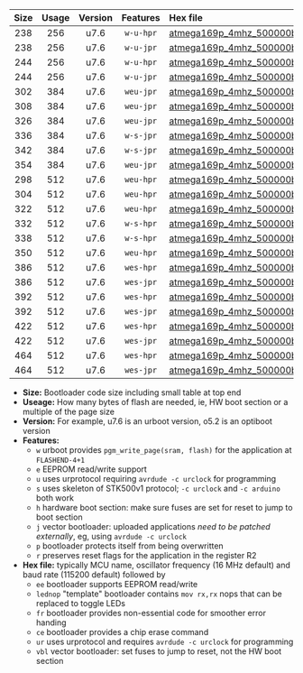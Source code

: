 |Size|Usage|Version|Features|Hex file|
|:-:|:-:|:-:|:-:|:--|
|238|256|u7.6|`w-u-hpr`|[atmega169p_4mhz_500000bps_ur.hex](https://raw.githubusercontent.com/stefanrueger/urboot/main/atmega169p_4mhz_500000bps_ur.hex)|
|238|256|u7.6|`w-u-jpr`|[atmega169p_4mhz_500000bps_ur_vbl.hex](https://raw.githubusercontent.com/stefanrueger/urboot/main/atmega169p_4mhz_500000bps_ur_vbl.hex)|
|244|256|u7.6|`w-u-hpr`|[atmega169p_4mhz_500000bps_lednop_ur.hex](https://raw.githubusercontent.com/stefanrueger/urboot/main/atmega169p_4mhz_500000bps_lednop_ur.hex)|
|244|256|u7.6|`w-u-jpr`|[atmega169p_4mhz_500000bps_lednop_ur_vbl.hex](https://raw.githubusercontent.com/stefanrueger/urboot/main/atmega169p_4mhz_500000bps_lednop_ur_vbl.hex)|
|302|384|u7.6|`weu-jpr`|[atmega169p_4mhz_500000bps_ee_ur_vbl.hex](https://raw.githubusercontent.com/stefanrueger/urboot/main/atmega169p_4mhz_500000bps_ee_ur_vbl.hex)|
|308|384|u7.6|`weu-jpr`|[atmega169p_4mhz_500000bps_ee_lednop_ur_vbl.hex](https://raw.githubusercontent.com/stefanrueger/urboot/main/atmega169p_4mhz_500000bps_ee_lednop_ur_vbl.hex)|
|326|384|u7.6|`weu-jpr`|[atmega169p_4mhz_500000bps_ee_lednop_fr_ur_vbl.hex](https://raw.githubusercontent.com/stefanrueger/urboot/main/atmega169p_4mhz_500000bps_ee_lednop_fr_ur_vbl.hex)|
|336|384|u7.6|`w-s-jpr`|[atmega169p_4mhz_500000bps_vbl.hex](https://raw.githubusercontent.com/stefanrueger/urboot/main/atmega169p_4mhz_500000bps_vbl.hex)|
|342|384|u7.6|`w-s-jpr`|[atmega169p_4mhz_500000bps_lednop_vbl.hex](https://raw.githubusercontent.com/stefanrueger/urboot/main/atmega169p_4mhz_500000bps_lednop_vbl.hex)|
|354|384|u7.6|`weu-jpr`|[atmega169p_4mhz_500000bps_ee_lednop_fr_ce_ur_vbl.hex](https://raw.githubusercontent.com/stefanrueger/urboot/main/atmega169p_4mhz_500000bps_ee_lednop_fr_ce_ur_vbl.hex)|
|298|512|u7.6|`weu-hpr`|[atmega169p_4mhz_500000bps_ee_ur.hex](https://raw.githubusercontent.com/stefanrueger/urboot/main/atmega169p_4mhz_500000bps_ee_ur.hex)|
|304|512|u7.6|`weu-hpr`|[atmega169p_4mhz_500000bps_ee_lednop_ur.hex](https://raw.githubusercontent.com/stefanrueger/urboot/main/atmega169p_4mhz_500000bps_ee_lednop_ur.hex)|
|322|512|u7.6|`weu-hpr`|[atmega169p_4mhz_500000bps_ee_lednop_fr_ur.hex](https://raw.githubusercontent.com/stefanrueger/urboot/main/atmega169p_4mhz_500000bps_ee_lednop_fr_ur.hex)|
|332|512|u7.6|`w-s-hpr`|[atmega169p_4mhz_500000bps.hex](https://raw.githubusercontent.com/stefanrueger/urboot/main/atmega169p_4mhz_500000bps.hex)|
|338|512|u7.6|`w-s-hpr`|[atmega169p_4mhz_500000bps_lednop.hex](https://raw.githubusercontent.com/stefanrueger/urboot/main/atmega169p_4mhz_500000bps_lednop.hex)|
|350|512|u7.6|`weu-hpr`|[atmega169p_4mhz_500000bps_ee_lednop_fr_ce_ur.hex](https://raw.githubusercontent.com/stefanrueger/urboot/main/atmega169p_4mhz_500000bps_ee_lednop_fr_ce_ur.hex)|
|386|512|u7.6|`wes-hpr`|[atmega169p_4mhz_500000bps_ee.hex](https://raw.githubusercontent.com/stefanrueger/urboot/main/atmega169p_4mhz_500000bps_ee.hex)|
|386|512|u7.6|`wes-jpr`|[atmega169p_4mhz_500000bps_ee_vbl.hex](https://raw.githubusercontent.com/stefanrueger/urboot/main/atmega169p_4mhz_500000bps_ee_vbl.hex)|
|392|512|u7.6|`wes-hpr`|[atmega169p_4mhz_500000bps_ee_lednop.hex](https://raw.githubusercontent.com/stefanrueger/urboot/main/atmega169p_4mhz_500000bps_ee_lednop.hex)|
|392|512|u7.6|`wes-jpr`|[atmega169p_4mhz_500000bps_ee_lednop_vbl.hex](https://raw.githubusercontent.com/stefanrueger/urboot/main/atmega169p_4mhz_500000bps_ee_lednop_vbl.hex)|
|422|512|u7.6|`wes-hpr`|[atmega169p_4mhz_500000bps_ee_lednop_fr.hex](https://raw.githubusercontent.com/stefanrueger/urboot/main/atmega169p_4mhz_500000bps_ee_lednop_fr.hex)|
|422|512|u7.6|`wes-jpr`|[atmega169p_4mhz_500000bps_ee_lednop_fr_vbl.hex](https://raw.githubusercontent.com/stefanrueger/urboot/main/atmega169p_4mhz_500000bps_ee_lednop_fr_vbl.hex)|
|464|512|u7.6|`wes-hpr`|[atmega169p_4mhz_500000bps_ee_lednop_fr_ce.hex](https://raw.githubusercontent.com/stefanrueger/urboot/main/atmega169p_4mhz_500000bps_ee_lednop_fr_ce.hex)|
|464|512|u7.6|`wes-jpr`|[atmega169p_4mhz_500000bps_ee_lednop_fr_ce_vbl.hex](https://raw.githubusercontent.com/stefanrueger/urboot/main/atmega169p_4mhz_500000bps_ee_lednop_fr_ce_vbl.hex)|

- **Size:** Bootloader code size including small table at top end
- **Useage:** How many bytes of flash are needed, ie, HW boot section or a multiple of the page size
- **Version:** For example, u7.6 is an urboot version, o5.2 is an optiboot version
- **Features:**
  + `w` urboot provides `pgm_write_page(sram, flash)` for the application at `FLASHEND-4+1`
  + `e` EEPROM read/write support
  + `u` uses urprotocol requiring `avrdude -c urclock` for programming
  + `s` uses skeleton of STK500v1 protocol; `-c urclock` and `-c arduino` both work
  + `h` hardware boot section: make sure fuses are set for reset to jump to boot section
  + `j` vector bootloader: uploaded applications *need to be patched externally*, eg, using `avrdude -c urclock`
  + `p` bootloader protects itself from being overwritten
  + `r` preserves reset flags for the application in the register R2
- **Hex file:** typically MCU name, oscillator frequency (16 MHz default) and baud rate (115200 default) followed by
  + `ee` bootloader supports EEPROM read/write
  + `lednop` "template" bootloader contains `mov rx,rx` nops that can be replaced to toggle LEDs
  + `fr` bootloader provides non-essential code for smoother error handing
  + `ce` bootloader provides a chip erase command
  + `ur` uses urprotocol and requires `avrdude -c urclock` for programming
  + `vbl` vector bootloader: set fuses to jump to reset, not the HW boot section

